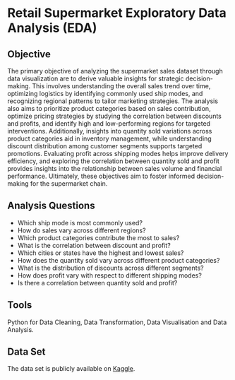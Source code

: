 # Retail Supermarket Exploratory Data Analysis (EDA)

## Objective

The primary objective of analyzing the supermarket sales dataset through data visualization are to derive valuable insights for strategic decision-making. This involves understanding the overall sales trend over time, optimizing logistics by identifying commonly used ship modes, and recognizing regional patterns to tailor marketing strategies. The analysis also aims to prioritize product categories based on sales contribution, optimize pricing strategies by studying the correlation between discounts and profits, and identify high and low-performing regions for targeted interventions. Additionally, insights into quantity sold variations across product categories aid in inventory management, while understanding discount distribution among customer segments supports targeted promotions. Evaluating profit across shipping modes helps improve delivery efficiency, and exploring the correlation between quantity sold and profit provides insights into the relationship between sales volume and financial performance. Ultimately, these objectives aim to foster informed decision-making for the supermarket chain.

## Analysis Questions
- Which ship mode is most commonly used?
- How do sales vary across different regions?
- Which product categories contribute the most to sales?
- What is the correlation between discount and profit?
- Which cities or states have the highest and lowest sales?
- How does the quantity sold vary across different product categories?
- What is the distribution of discounts across different segments?
- How does profit vary with respect to different shipping modes?
- Is there a correlation between quantity sold and profit?

## Tools
Python for Data Cleaning, Data Transformation, Data Visualisation and Data Analysis.

## Data Set
The data set is publicly available on [Kaggle](https://www.kaggle.com/datasets/roopacalistus/superstore/data).
